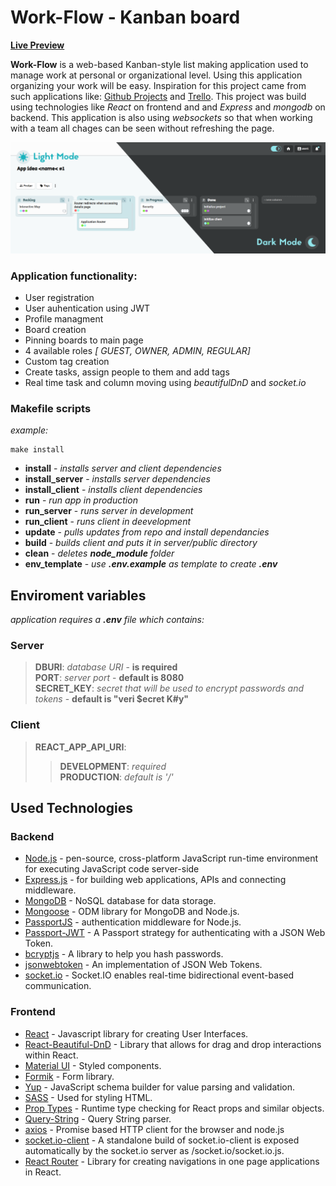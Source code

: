 # Work-Flow - Kanban board

[**Live Preview**](https://work-flow-tasks.herokuapp.com/)

**Work-Flow** is a web-based Kanban-style list making application used to manage work at personal or organizational level. Using this application organizing your work will be easy. Inspiration for this project came from such applications like: [Github Projects](https://github.com/features/project-management/) and [Trello](https://trello.com/).
This project was build using technologies like *React* on frontend and and *Express* and *mongodb* on backend. This application is also using *websockets* so that when working with a team all chages can be seen without refreshing the page.

![](https://github.com/DaRoTP/Task-Manager_node-react/blob/master/images/application_screenshot.png?raw=true)

### Application functionality:
- User registration
- User auhentication using JWT
- Profile managment
- Board creation
- Pinning boards to main page
- 4 available roles *[ GUEST, OWNER, ADMIN, REGULAR]*
- Custom tag creation
- Create tasks, assign people to them and add tags
- Real time task and column moving using *beautifulDnD* and *socket.io*


### Makefile scripts
*example:*
```
make install
```
> 
- **install** - *installs server and client dependencies*
- **install_server** - *installs server dependencies*
- **install_client** - *installs client dependencies*
- **run** - *run app in production*
- **run_server** - *runs server in development*
- **run_client** - *runs client in deevelopment*
- **update** - *pulls updates from repo and install dependancies*
- **build** - *builds client and puts it in server/public directory*
- **clean** - *deletes **node_module** folder*
- **env_template** - *use **.env.example** as template to create **.env***

## Enviroment variables
*application requires a **.env** file which contains:*
### Server
> **DBURI**: *database URI* - **is required**
<br> **PORT**: *server port* - **default is 8080**
<br> **SECRET_KEY**: *secret that will be used to encrypt passwords and tokens* - **default is "veri $ecret K#y"**
### Client
> **REACT_APP_API_URI**: 
>> **DEVELOPMENT**: *required* <br>
>> **PRODUCTION**: *default is '/'*

## Used Technologies
### Backend
* [Node.js](https://nodejs.org) - pen-source, cross-platform JavaScript run-time environment for executing JavaScript code server-side
* [Express.js](https://expressjs.com) - for building web applications, APIs and connecting middleware.
* [MongoDB](https://www.mongodb.com) - NoSQL database for data storage.
* [Mongoose](http://mongoosejs.com/)  - ODM library for MongoDB and Node.js.
* [PassportJS](http://www.passportjs.org/) - authentication middleware for Node.js.
* [Passport-JWT](http://www.passportjs.org/packages/passport-jwt/) - A Passport strategy for authenticating with a JSON Web Token.
* [bcryptjs](https://www.npmjs.com/package/bcrypt) - A library to help you hash passwords.
* [jsonwebtoken](https://www.npmjs.com/package/jsonwebtoken) - An implementation of JSON Web Tokens.
* [socket.io](https://www.npmjs.com/package/socket.io) - Socket.IO enables real-time bidirectional event-based communication.

### Frontend
* [React](https://reactjs.org/) - Javascript library for creating User Interfaces.
* [React-Beautiful-DnD](https://github.com/atlassian/react-beautiful-dnd) - Library that allows for drag and drop interactions within React.
* [Material UI](https://material-ui.com/) - Styled components.
* [Formik](https://formik.org/) - Form library.
* [Yup](https://www.npmjs.com/package/yup) - JavaScript schema builder for value parsing and validation.
* [SASS](https://sass-lang.com/) - Used for styling HTML.
* [Prop Types](https://www.npmjs.com/package/prop-types) - Runtime type checking for React props and similar objects.
* [Query-String](https://www.npmjs.com/package/query-string) - Query String parser.
* [axios](https://github.com/axios/axios) - Promise based HTTP client for the browser and node.js
* [socket.io-client](https://www.npmjs.com/package/socket.io-client) - A standalone build of socket.io-client is exposed automatically by the socket.io server as /socket.io/socket.io.js.
* [React Router](https://reactrouter.com/web/guides/quick-start) - Library for creating navigations in one page applications in React.







